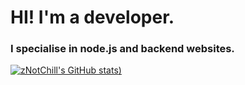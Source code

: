 # HI! I'm a developer.
### I specialise in node.js and backend websites.

[![zNotChill's GitHub stats](https://github-readme-stats.vercel.app/api?username=zNotChill&show_icons=true&theme=tokyonight))](https://github.com/anuraghazra/github-readme-stats)

